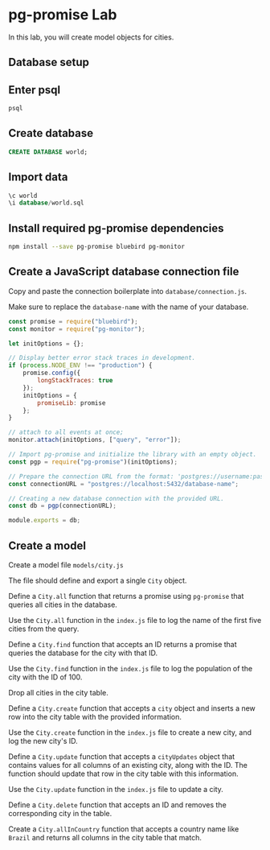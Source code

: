 # pg-promise Lab

In this lab, you will create model objects for cities.

## Database setup

## Enter psql

```bash
psql
```

## Create database

```sql
CREATE DATABASE world;
```

## Import data

```sql
\c world
\i database/world.sql
```

## Install required pg-promise dependencies

```bash
npm install --save pg-promise bluebird pg-monitor
```

## Create a JavaScript database connection file

Copy and paste the connection boilerplate into `database/connection.js`.

Make sure to replace the `database-name` with the name of your database.

```js
const promise = require("bluebird");
const monitor = require("pg-monitor");

let initOptions = {};

// Display better error stack traces in development.
if (process.NODE_ENV !== "production") {
    promise.config({
        longStackTraces: true
    });
    initOptions = {
        promiseLib: promise
    };
}

// attach to all events at once;
monitor.attach(initOptions, ["query", "error"]);

// Import pg-promise and initialize the library with an empty object.
const pgp = require("pg-promise")(initOptions);

// Prepare the connection URL from the format: 'postgres://username:password@host:port/database';
const connectionURL = "postgres://localhost:5432/database-name";

// Creating a new database connection with the provided URL.
const db = pgp(connectionURL);

module.exports = db;
```

## Create a model

Create a model file `models/city.js`

The file should define and export a single `City` object.

Define a `City.all` function that returns a promise using `pg-promise` that queries all cities in the database.

Use the `City.all` function in the `index.js` file to log the name of the first five cities from the query.

Define a `City.find` function that accepts an ID returns a promise that queries the database for the city with that ID.

Use the `City.find` function in the `index.js` file to log the population of the city with the ID of 100.

Drop all cities in the city table.

Define a `City.create` function that accepts a `city` object and inserts
a new row into the city table with the provided information.

Use the `City.create` function in the `index.js` file to create a new city, and log the new city's ID.

Define a `City.update` function that accepts a `cityUpdates` object that contains
values for all columns of an existing city, along with the ID. The function should
update that row in the city table with this information.

Use the `City.update` function in the `index.js` file to update a city.

Define a `City.delete` function that accepts an ID and removes the corresponding city in the table.

Create a `City.allInCountry` function that accepts a country name like `Brazil` and returns all columns in the city table that match.
